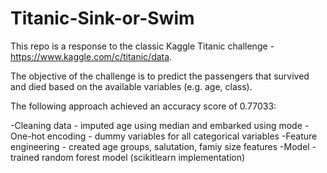 # Titanic-Sink-or-Swim


This repo is a response to the classic Kaggle Titanic challenge - https://www.kaggle.com/c/titanic/data.

The objective of the challenge is to predict the passengers that survived and died based on the available variables (e.g. age, class).

The following approach achieved an accuracy score of 0.77033:

-Cleaning data - imputed age using median and embarked using mode
-One-hot encoding - dummy variables for all categorical variables
-Feature engineering - created age groups, salutation, famiy size features
-Model - trained random forest model (scikitlearn implementation)